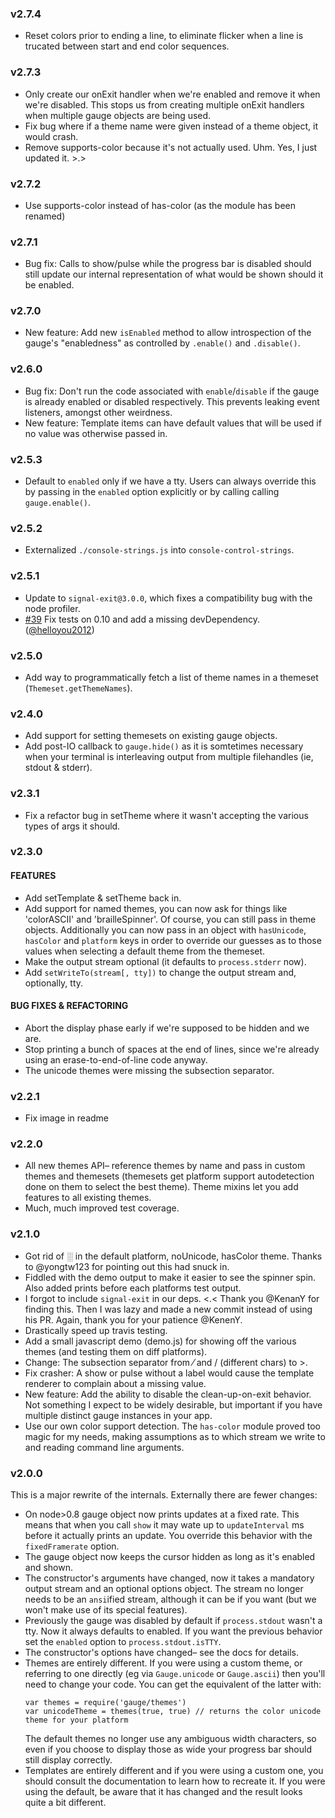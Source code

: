 ### v2.7.4

* Reset colors prior to ending a line, to eliminate flicker when a line is trucated between start and end color
  sequences.

### v2.7.3

* Only create our onExit handler when we're enabled and remove it when we're disabled. This stops us from creating
  multiple onExit handlers when multiple gauge objects are being used.
* Fix bug where if a theme name were given instead of a theme object, it would crash.
* Remove supports-color because it's not actually used. Uhm. Yes, I just updated it.  >.>

### v2.7.2

* Use supports-color instead of has-color (as the module has been renamed)

### v2.7.1

* Bug fix: Calls to show/pulse while the progress bar is disabled should still update our internal representation of
  what would be shown should it be enabled.

### v2.7.0

* New feature: Add new `isEnabled` method to allow introspection of the gauge's
  "enabledness" as controlled by `.enable()` and `.disable()`.

### v2.6.0

* Bug fix: Don't run the code associated with `enable`/`disable` if the gauge is already enabled or disabled
  respectively. This prevents leaking event listeners, amongst other weirdness.
* New feature: Template items can have default values that will be used if no value was otherwise passed in.

### v2.5.3

* Default to `enabled` only if we have a tty. Users can always override this by passing in the `enabled` option
  explicitly or by calling calling
  `gauge.enable()`.

### v2.5.2

* Externalized `./console-strings.js` into `console-control-strings`.

### v2.5.1

* Update to `signal-exit@3.0.0`, which fixes a compatibility bug with the node profiler.
* [#39](https://github.com/iarna/gauge/pull/39) Fix tests on 0.10 and add a missing
  devDependency. ([@helloyou2012](https://github.com/helloyou2012))

### v2.5.0

* Add way to programmatically fetch a list of theme names in a themeset
  (`Themeset.getThemeNames`).

### v2.4.0

* Add support for setting themesets on existing gauge objects.
* Add post-IO callback to `gauge.hide()` as it is somtetimes necessary when your terminal is interleaving output from
  multiple filehandles (ie, stdout & stderr).

### v2.3.1

* Fix a refactor bug in setTheme where it wasn't accepting the various types of args it should.

### v2.3.0

#### FEATURES

* Add setTemplate & setTheme back in.
* Add support for named themes, you can now ask for things like 'colorASCII' and 'brailleSpinner'. Of course, you can
  still pass in theme objects. Additionally you can now pass in an object with `hasUnicode`, `hasColor` and
  `platform` keys in order to override our guesses as to those values when selecting a default theme from the themeset.
* Make the output stream optional (it defaults to `process.stderr` now).
* Add `setWriteTo(stream[, tty])` to change the output stream and, optionally, tty.

#### BUG FIXES & REFACTORING

* Abort the display phase early if we're supposed to be hidden and we are.
* Stop printing a bunch of spaces at the end of lines, since we're already using an erase-to-end-of-line code anyway.
* The unicode themes were missing the subsection separator.

### v2.2.1

* Fix image in readme

### v2.2.0

* All new themes API– reference themes by name and pass in custom themes and themesets (themesets get platform support
  autodetection done on them to select the best theme). Theme mixins let you add features to all existing themes.
* Much, much improved test coverage.

### v2.1.0

* Got rid of ░ in the default platform, noUnicode, hasColor theme. Thanks to @yongtw123 for pointing out this had snuck
  in.
* Fiddled with the demo output to make it easier to see the spinner spin. Also added prints before each platforms test
  output.
* I forgot to include `signal-exit` in our deps.  <.< Thank you @KenanY for finding this. Then I was lazy and made a new
  commit instead of using his PR. Again, thank you for your patience @KenenY.
* Drastically speed up travis testing.
* Add a small javascript demo (demo.js) for showing off the various themes
  (and testing them on diff platforms).
* Change: The subsection separator from ⁄ and / (different chars) to >.
* Fix crasher: A show or pulse without a label would cause the template renderer to complain about a missing value.
* New feature: Add the ability to disable the clean-up-on-exit behavior. Not something I expect to be widely desirable,
  but important if you have multiple distinct gauge instances in your app.
* Use our own color support detection. The `has-color` module proved too magic for my needs, making assumptions as to
  which stream we write to and reading command line arguments.

### v2.0.0

This is a major rewrite of the internals. Externally there are fewer changes:

* On node>0.8 gauge object now prints updates at a fixed rate. This means that when you call `show` it may wate up
  to `updateInterval` ms before it actually prints an update. You override this behavior with the
  `fixedFramerate` option.
* The gauge object now keeps the cursor hidden as long as it's enabled and shown.
* The constructor's arguments have changed, now it takes a mandatory output stream and an optional options object. The
  stream no longer needs to be an `ansi`ified stream, although it can be if you want (but we won't make use of its
  special features).
* Previously the gauge was disabled by default if `process.stdout` wasn't a tty. Now it always defaults to enabled. If
  you want the previous behavior set the `enabled` option to `process.stdout.isTTY`.
* The constructor's options have changed– see the docs for details.
* Themes are entirely different. If you were using a custom theme, or referring to one directly (eg via `Gauge.unicode`
  or `Gauge.ascii`) then you'll need to change your code. You can get the equivalent of the latter with:
  ```
  var themes = require('gauge/themes')
  var unicodeTheme = themes(true, true) // returns the color unicode theme for your platform
  ```
  The default themes no longer use any ambiguous width characters, so even if you choose to display those as wide your
  progress bar should still display correctly.
* Templates are entirely different and if you were using a custom one, you should consult the documentation to learn how
  to recreate it. If you were using the default, be aware that it has changed and the result looks quite a bit
  different.
